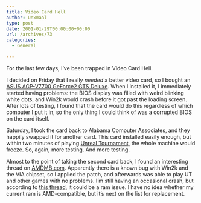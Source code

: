 ```yaml
---
title: Video Card Hell
author: Unxmaal
type: post
date: 2001-01-29T00:00:00+00:00
url: /archives/73
categories:
  - General

---
```

For the last few days, I&#8217;ve been trapped in Video Card Hell. 

I decided on Friday that I really _needed_ a better video card, so I bought an <A HREF="http://www.asus.com/products/Addon/Vga/agpv7700d/index.html">ASUS AGP-V7700 GeForce2 GTS Deluxe</A>. When I installed it, I immediately started having problems: the BIOS display was filled with weird blinking white dots, and Win2k would crash before it got past the loading screen. After lots of testing, I found that the card would do this regardless of which computer I put it in, so the only thing I could think of was a corrupted BIOS on the card itself. 

Saturday, I took the card back to Alabama Computer Associates, and they happily swapped it for another card. This card installed easily enough, but within two minutes of playing [Unreal Tournament][1], the whole machine would freeze. So, again, more testing. And more testing. 

Almost to the point of taking the second card back, I found an interesting thread on [AMDMB.com][2]. Apparently there is a known bug with Win2k and the VIA chipset, so I applied the patch, and afterwards was able to play UT and other games with no problems. I&#8217;m still having an occasional crash, but according to [this thread][3], it could be a ram issue. I have no idea whether my current ram is AMD-compatible, but it&#8217;s next on the list for replacement.

 [1]: http://www.unrealtournament.com
 [2]: http://www.amdmb.com/vb/index.php
 [3]: http://www.amdmb.com/vb/showthread.php?threadid=24222